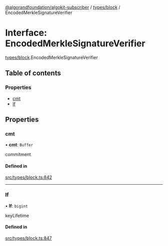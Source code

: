 [@algorandfoundation/algokit-subscriber](../README.md) / [types/block](../modules/types_block.md) / EncodedMerkleSignatureVerifier

# Interface: EncodedMerkleSignatureVerifier

[types/block](../modules/types_block.md).EncodedMerkleSignatureVerifier

## Table of contents

### Properties

- [cmt](types_block.EncodedMerkleSignatureVerifier.md#cmt)
- [lf](types_block.EncodedMerkleSignatureVerifier.md#lf)

## Properties

### cmt

• **cmt**: `Buffer`

commitment

#### Defined in

[src/types/block.ts:842](https://github.com/algorandfoundation/algokit-subscriber-ts/blob/main/src/types/block.ts#L842)

___

### lf

• **lf**: `bigint`

keyLifetime

#### Defined in

[src/types/block.ts:847](https://github.com/algorandfoundation/algokit-subscriber-ts/blob/main/src/types/block.ts#L847)

